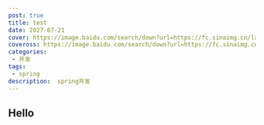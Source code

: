 ```yaml
---
post: true
title: test
date: 2027-07-21
cover: https://image.baidu.com/search/down?url=https://fc.sinaimg.cn/large/6364aa43gy1hlxgepmlgvj20k00dctkd.jpg
coveross: https://image.baidu.com/search/down?url=https://fc.sinaimg.cn/large/6364aa43gy1hlxgcx1xxmj21400qokjl.jpg
categories:
 - 开发
tags:
 - spring
description:  spring开发
---
```


## Hello
